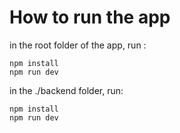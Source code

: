 # How to run the app

in the root folder of the app, run :

``` 
npm install
npm run dev
```

in the ./backend folder, run:

``` 
npm install
npm run dev

```
